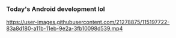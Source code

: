 ### Today's Android development lol
https://user-images.githubusercontent.com/21278875/115197722-83a8d180-a11b-11eb-9e2a-3fb10098d539.mp4